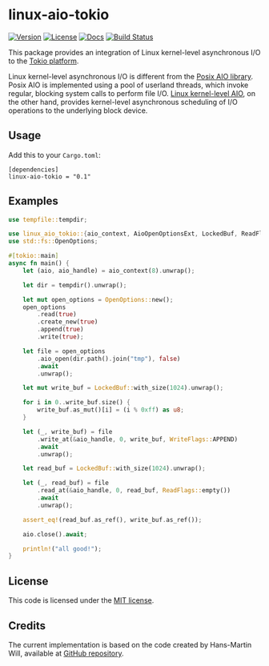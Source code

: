 # linux-aio-tokio

[![Version](https://img.shields.io/crates/v/linux-aio-tokio.svg)](https://crates.io/crates/linux-aio-tokio)
[![License](https://img.shields.io/crates/l/linux-aio-tokio.svg)](https://github.com/glebpom/linux-aio-tokio/blob/master/LICENSE)
[![Docs](https://docs.rs/linux-aio-tokio/badge.svg)](https://docs.rs/linux-aio-tokio/)
[![Build Status](https://travis-ci.org/glebpom/linux-aio-tokio.svg?branch=master)](https://travis-ci.org/glebpom/linux-aio-tokio)

This package provides an integration of Linux kernel-level asynchronous I/O to the [Tokio platform](https://tokio.rs/).

Linux kernel-level asynchronous I/O is different from the [Posix AIO library](http://man7.org/linux/man-pages/man7/aio.7.html). 
Posix AIO is implemented using a pool of userland threads, which invoke regular, blocking system calls to perform file I/O.
 [Linux kernel-level AIO](http://lse.sourceforge.net/io/aio.html), on the other hand, provides kernel-level asynchronous 
 scheduling of I/O operations to the underlying block device.

## Usage

Add this to your `Cargo.toml`:

    [dependencies]
    linux-aio-tokio = "0.1"


## Examples

```rust
use tempfile::tempdir;

use linux_aio_tokio::{aio_context, AioOpenOptionsExt, LockedBuf, ReadFlags, WriteFlags};
use std::fs::OpenOptions;

#[tokio::main]
async fn main() {
    let (aio, aio_handle) = aio_context(8).unwrap();

    let dir = tempdir().unwrap();

    let mut open_options = OpenOptions::new();
    open_options
        .read(true)
        .create_new(true)
        .append(true)
        .write(true);

    let file = open_options
        .aio_open(dir.path().join("tmp"), false)
        .await
        .unwrap();

    let mut write_buf = LockedBuf::with_size(1024).unwrap();

    for i in 0..write_buf.size() {
        write_buf.as_mut()[i] = (i % 0xff) as u8;
    }

    let (_, write_buf) = file
        .write_at(&aio_handle, 0, write_buf, WriteFlags::APPEND)
        .await
        .unwrap();

    let read_buf = LockedBuf::with_size(1024).unwrap();

    let (_, read_buf) = file
        .read_at(&aio_handle, 0, read_buf, ReadFlags::empty())
        .await
        .unwrap();

    assert_eq!(read_buf.as_ref(), write_buf.as_ref());

    aio.close().await;

    println!("all good!");
}
```

## License

This code is licensed under the [MIT license](https://github.com/glebpom/linux-aio-tokio/blob/master/LICENSE).

## Credits

The current implementation is based on the code created by Hans-Martin Will, available at
[GitHub repository](https://github.com/hmwill/linux-aio-tokio).
